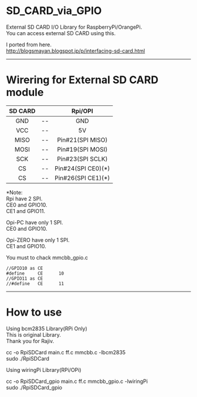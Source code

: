 # SD_CARD_via_GPIO
External SD CARD I/O Library for RaspberryPi/OrangePi.   
You can access external SD CARD using this.   

I ported from here.   
http://blogsmayan.blogspot.jp/p/interfacing-sd-card.html   


---

# Wirering for External SD CARD module   

|SD CARD||Rpi/OPI|
|:-:|:-:|:-:|
|GND|--|GND|
|VCC|--|5V|
|MISO|--|Pin#21(SPI MISO)|
|MOSI|--|Pin#19(SPI MOSI)|
|SCK|--|Pin#23(SPI SCLK)|
|CS|--|Pin#24(SPI CE0)(*)|
|CS|--|Pin#26(SPI CE1)(*)|

\*Note:   
Rpi have 2 SPI.   
CE0 and GPIO10.   
CE1 and GPIO11.   

Opi-PC have only 1 SPI.   
CE0 and GPIO10.   

Opi-ZERO have only 1 SPI.   
CE1 and GPIO10.   

You must to chack mmcbb_gpio.c   

```
//GPIO10 as CE
#define 	CE		10
//GPIO11 as CE
//#define 	CE		11
```

---

# How to use   

Using bcm2835 Library(RPi Only)   
This is original Library.  
Thank you for Rajiv.   

cc -o RpiSDCard main.c ff.c mmcbb.c -lbcm2835   
sudo ./RpiSDCard   



Using wiringPi Library(RPi/OPi)   

cc -o RpiSDCard_gpio main.c ff.c mmcbb_gpio.c -lwiringPi   
sudo ./RpiSDCard_gpio   

